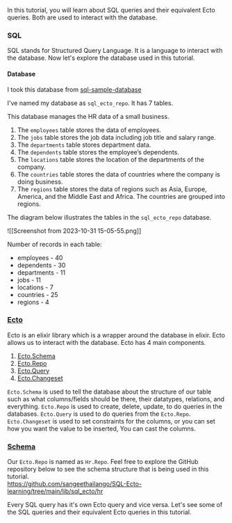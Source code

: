 
In this tutorial, you will learn about SQL queries and their equivalent Ecto queries. Both are used to interact with the database. 

### SQL

SQL stands for Structured Query Language. It is a language to interact with the database. Now let's explore the database used in this tutorial.

#### **Database**

I took this database from [sql-sample-database](https://www.sqltutorial.org/sql-sample-database/) 

I've named my database as `sql_ecto_repo`. It has 7 tables. 

This database manages the HR data of a small business.

1. The `employees` table stores the data of employees.
2. The `jobs` table stores the job data including job title and salary range.
3. The `departments` table stores department data.
4. The `dependents` table stores the employee’s dependents.
5. The `locations` table stores the location of the departments of the company.
6. The `countries` table stores the data of countries where the company is doing business.
7. The `regions` table stores the data of regions such as Asia, Europe, America, and the Middle East and Africa. The countries are grouped into regions.

The diagram below illustrates the tables in the `sql_ecto_repo` database.

![[Screenshot from 2023-10-31 15-05-55.png]]


Number of records in each table:

- employees      -     40
- dependents    -     30
- departments   -     11
- jobs                 -     11
- locations         -      7
- countries         -      25
- regions            -      4 


### [Ecto](https://hexdocs.pm/ecto/Ecto.html)

Ecto is an elixir library which is a wrapper around the database in elixir. Ecto allows us to interact with the database. Ecto has 4 main components. 

 1. [Ecto.Schema](https://hexdocs.pm/ecto/Ecto.Schema.html)
 2. [Ecto.Repo](https://hexdocs.pm/ecto/Ecto.Repo.html)
 3. [Ecto.Query](https://hexdocs.pm/ecto/Ecto.Query.html)
 4. [Ecto.Changeset](https://hexdocs.pm/ecto/Ecto.Query.html)

`Ecto.Schema` is used to tell the database about the structure of our table such as what columns/fields should be there, their datatypes, relations, and everything.  `Ecto.Repo` is used to create, delete, update, to do queries in the databases. `Ecto.Query` is used to do queries from the `Ecto.Repo`.  `Ecto.Changeset` is used to set constraints for the columns, or you can set how you want the value to be inserted, You can cast the columns. 

###  [Schema](https://hexdocs.pm/ecto/Ecto.Schema.html)

Our `Ecto.Repo` is named as `Hr.Repo`. Feel free to explore the GitHub repository below to see the schema structure that is being used in this tutorial.  
https://github.com/sangeethailango/SQL-Ecto-learning/tree/main/lib/sql_ecto/hr

Every SQL query has it's own Ecto query and vice versa. Let's see some of the SQL queries and their equivalent Ecto queries in this tutorial.